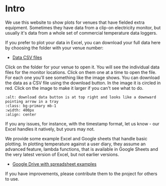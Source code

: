 # Intro

We use this website to show plots for venues that have fielded extra equipment.  Sometimes they have data from a clip-on electricity monitor, but usually it's data from a whole set of commercial temperature data loggers.  

If you prefer to plot your data in Excel, you can download your full data here by choosing the folder with your venue number:

- [Data CSV files](https://github.com/JeanCarletta/HeatHack-Extras/tree/master/)

Click on the folder for your venue to open it.  You will see the individual data files for the monitor locations.  Click on them one at a time to open the file.  For each one you'll see something like the image shows.  You can download the data as a CSV file using the download button.  In the image it is circled in red.  Click on the image to make it larger if you can't see what to do.  

```{image} ./download-data.png
:alt: download data button is at top right and looks like a downward pointing arrow in a tray
:class: bg-primary mb-1
:width: 400px
:align: center
```

If you any issues, for instance, with the timestamp format, let us know - our Excel handles it natively, but yours may not.

We provide some example Excel and Google sheets that handle basic plotting.  In plotting temperature against a user diary, they assume an advanced feature, lambda functions, that is available in Google Sheets and the very latest version of Excel, but not earlier versions.   

- [Google Drive with spreadsheet examples](https://drive.google.com/drive/folders/10cTLqWCWpXP3KaKjMbCc8UiKcxjmF9Ng?usp=share_link)

If you have improvements, please contribute them to the project for others to use.
